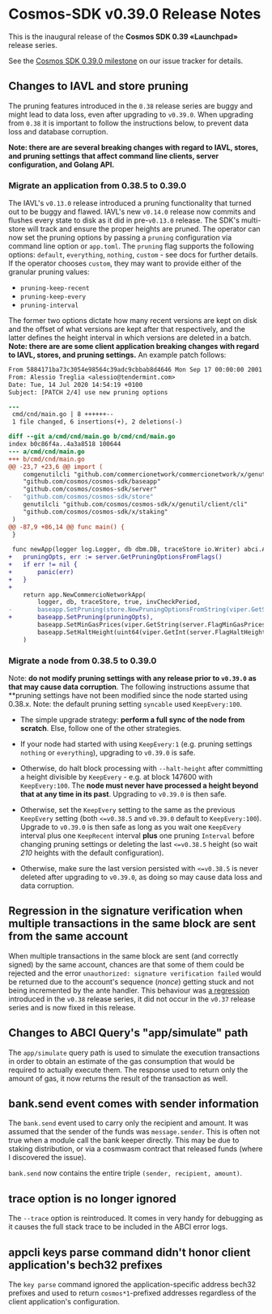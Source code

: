 # Cosmos-SDK v0.39.0 Release Notes

This is the inaugural release of the **Cosmos SDK 0.39 «Launchpad»** release series.

See the [Cosmos SDK 0.39.0 milestone](https://github.com/cosmos/cosmos-sdk/milestone/27?closed=1) on our issue tracker for details.

## Changes to IAVL and store pruning

The pruning features introduced in the `0.38` release series are buggy and might lead to data loss,
even after upgrading to `v0.39.0`. When upgrading from `0.38` it is important to follow the instructions
below, to prevent data loss and database corruption.

**Note: there are are several breaking changes with regard to IAVL, stores, and pruning settings that affect command line clients, server configuration, and Golang API.**

### Migrate an application from 0.38.5 to 0.39.0

The IAVL's `v0.13.0` release introduced a pruning functionality that turned out to be buggy and flawed.
IAVL's new `v0.14.0` release now commits and flushes every state to disk as it did in pre-`v0.13.0` release.
The SDK's multi-store will track and ensure the proper heights are pruned. The operator can now set the pruning
options by passing a `pruning` configuration via command line option or `app.toml`. The `pruning` flag supports the following
options: `default`, `everything`, `nothing`, `custom` - see docs for further details. If the operator chooses `custom`, they
may want to provide either of the granular pruning values:
- `pruning-keep-recent`
- `pruning-keep-every`
- `pruning-interval`

The former two options dictate how many recent versions are kept on disk and the offset of what versions are kept after that
respectively, and the latter defines the height interval in which versions are deleted in a batch. **Note: there are are some
client application breaking changes with regard to IAVL, stores, and pruning settings.** An example patch follows:

```patch
From 5884171ba73c3054e98564c39adc9cbbab8d4646 Mon Sep 17 00:00:00 2001
From: Alessio Treglia <alessio@tendermint.com>
Date: Tue, 14 Jul 2020 14:54:19 +0100
Subject: [PATCH 2/4] use new pruning options

---
 cmd/cnd/main.go | 8 ++++++--
 1 file changed, 6 insertions(+), 2 deletions(-)

diff --git a/cmd/cnd/main.go b/cmd/cnd/main.go
index b0c86f4a..4a3a8518 100644
--- a/cmd/cnd/main.go
+++ b/cmd/cnd/main.go
@@ -23,7 +23,6 @@ import (
 	comgenutilcli "github.com/commercionetwork/commercionetwork/x/genutil/client/cli"
 	"github.com/cosmos/cosmos-sdk/baseapp"
 	"github.com/cosmos/cosmos-sdk/server"
-	"github.com/cosmos/cosmos-sdk/store"
 	genutilcli "github.com/cosmos/cosmos-sdk/x/genutil/client/cli"
 	"github.com/cosmos/cosmos-sdk/x/staking"
 )
@@ -87,9 +86,14 @@ func main() {
 }
 
 func newApp(logger log.Logger, db dbm.DB, traceStore io.Writer) abci.Application {
+	pruningOpts, err := server.GetPruningOptionsFromFlags()
+	if err != nil {
+		panic(err)
+	}
+
 	return app.NewCommercioNetworkApp(
 		logger, db, traceStore, true, invCheckPeriod,
-		baseapp.SetPruning(store.NewPruningOptionsFromString(viper.GetString("pruning"))),
+		baseapp.SetPruning(pruningOpts),
 		baseapp.SetMinGasPrices(viper.GetString(server.FlagMinGasPrices)),
 		baseapp.SetHaltHeight(uint64(viper.GetInt(server.FlagHaltHeight))),
 	)
```

### Migrate a node from 0.38.5 to 0.39.0

Note: **do not modify pruning settings with any release prior to `v0.39.0` as that may cause data corruption**.
The following instructions assume that **pruning settings have not been modified since the node started using 0.38.x. Note: the default pruning setting `syncable` used `KeepEvery:100`.

* The simple upgrade strategy: **perform a full sync of the node from scratch**. Else, follow one of the other strategies.

* If your node had started with using `KeepEvery:1` (e.g. pruning settings `nothing` or `everything`), upgrading to `v0.39.0` is safe.

* Otherwise, do halt block processing with `--halt-height` after committing a height divisible by `KeepEvery` - e.g. at block 147600 with `KeepEvery:100`. The **node must never have processed a height beyond that at any time in its past**. Upgrading to `v0.39.0` is then safe.

* Otherwise, set the `KeepEvery` setting to the same as the previous `KeepEvery` setting (both `<=v0.38.5` and `v0.39.0` default to `KeepEvery:100`). Upgrade to `v0.39.0` is then safe as long as you wait one `KeepEvery` interval plus one `KeepRecent` interval **plus** one pruning `Interval` before changing pruning settings or deleting the last `<=v0.38.5` height (so wait *210* heights with the default configuration).

* Otherwise, make sure the last version persisted with `<=v0.38.5` is never deleted after upgrading to `v0.39.0`, as doing so may cause data loss and data corruption.

## Regression in the signature verification when multiple transactions in the same block are sent from the same account

When multiple transactions in the same block are sent (and correctly signed) by the same account, chances are that some of them could be rejected and the error `unauthorized: signature verification failed` would be returned due to the account's sequence (*nonce*) getting stuck and not being incremented by the ante handler. This behaviour was [a regression](https://github.com/cosmos/cosmos-sdk/issues/6287) introduced in the `v0.38` release series, it did not occur in the `v0.37` release series and is now fixed in this release.

## Changes to ABCI Query's "app/simulate" path

The `app/simulate` query path is used to simulate the execution transactions in order to obtain an estimate
of the gas consumption that would be required to actually execute them. The response used to return only
the amount of gas, it now returns the result of the transaction as well.

## bank.send event comes with sender information

The `bank.send` event used to carry only the recipient and amount. It was assumed that the sender of the funds was `message.sender`.
This is often not true when a module call the bank keeper directly. This may be due to staking distribution, or via a cosmwasm contract that released funds (where I discovered the issue).

`bank.send` now contains the entire triple `(sender, recipient, amount)`.

## trace option is no longer ignored

The `--trace` option is reintroduced. It comes in very handy for debugging as it causes the full stack trace to be included in the ABCI error logs.

## appcli keys parse command didn't honor client application's bech32 prefixes

The `key parse` command ignored the application-specific address bech32
prefixes and used to return `cosmos*1`-prefixed addresses regardless
of the client application's configuration.
